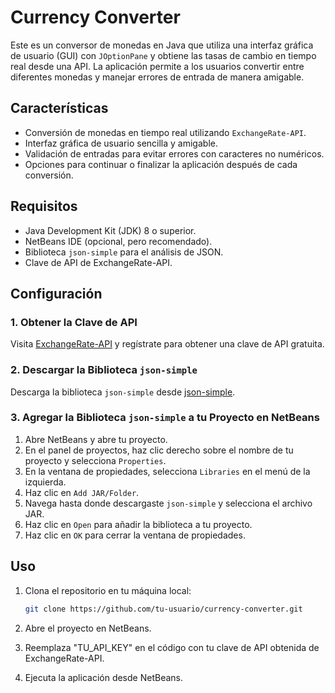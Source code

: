 # Currency Converter

Este es un conversor de monedas en Java que utiliza una interfaz gráfica de usuario (GUI) con `JOptionPane` y obtiene las tasas de cambio en tiempo real desde una API. La aplicación permite a los usuarios convertir entre diferentes monedas y manejar errores de entrada de manera amigable.

## Características

- Conversión de monedas en tiempo real utilizando `ExchangeRate-API`.
- Interfaz gráfica de usuario sencilla y amigable.
- Validación de entradas para evitar errores con caracteres no numéricos.
- Opciones para continuar o finalizar la aplicación después de cada conversión.

## Requisitos

- Java Development Kit (JDK) 8 o superior.
- NetBeans IDE (opcional, pero recomendado).
- Biblioteca `json-simple` para el análisis de JSON.
- Clave de API de ExchangeRate-API.

## Configuración

### 1. Obtener la Clave de API

Visita [ExchangeRate-API](https://www.exchangerate-api.com/) y regístrate para obtener una clave de API gratuita.

### 2. Descargar la Biblioteca `json-simple`

Descarga la biblioteca `json-simple` desde [json-simple](https://code.google.com/archive/p/json-simple/).

### 3. Agregar la Biblioteca `json-simple` a tu Proyecto en NetBeans

1. Abre NetBeans y abre tu proyecto.
2. En el panel de proyectos, haz clic derecho sobre el nombre de tu proyecto y selecciona `Properties`.
3. En la ventana de propiedades, selecciona `Libraries` en el menú de la izquierda.
4. Haz clic en `Add JAR/Folder`.
5. Navega hasta donde descargaste `json-simple` y selecciona el archivo JAR.
6. Haz clic en `Open` para añadir la biblioteca a tu proyecto.
7. Haz clic en `OK` para cerrar la ventana de propiedades.

## Uso

1. Clona el repositorio en tu máquina local:
   ```bash
   git clone https://github.com/tu-usuario/currency-converter.git
2. Abre el proyecto en NetBeans.

3. Reemplaza "TU_API_KEY" en el código con tu clave de API obtenida de ExchangeRate-API.


4. Ejecuta la aplicación desde NetBeans.
